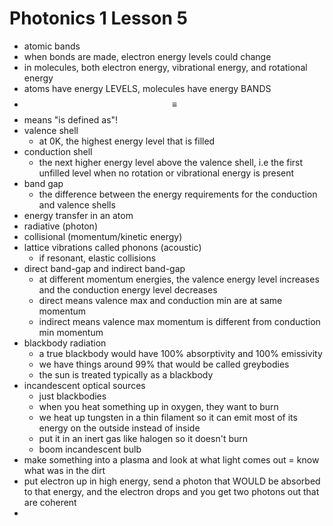 # Photonics 1 Lesson 5
- atomic bands
- when bonds are made, electron energy levels could change
- in molecules, both electron energy, vibrational energy, and rotational energy
- atoms have energy LEVELS, molecules have energy BANDS
- $$\equiv$$ 
- means "is defined as"!
- valence shell
  - at 0K, the highest energy level that is filled
- conduction shell
  - the next higher energy level above the valence shell, i.e the first unfilled level when no rotation or vibrational energy is present
- band gap
  - the difference between the energy requirements for the conduction and valence shells
- energy transfer in an atom
- radiative (photon)
- collisional (momentum/kinetic energy)
- lattice vibrations called phonons (acoustic)
  - if resonant, elastic collisions
- direct band-gap and indirect band-gap
  - at different momentum energies, the valence energy level increases and the conduction energy level decreases
  - direct means valence max and conduction min are at same momentum
  - indirect means valence max momentum is different from conduction min momentum
- blackbody radiation
  - a true blackbody would have 100% absorptivity and 100% emissivity
  - we have things around 99% that would be called greybodies
  - the sun is treated typically as a blackbody
- incandescent optical sources
  - just blackbodies
  - when you heat something up in oxygen, they want to burn
  - we heat up tungsten in a thin filament so it can emit most of its energy on the outside instead of inside
  - put it in an inert gas like halogen so it doesn't burn
  - boom incandescent bulb
- make something into a plasma and look at what light comes out = know what was in the dirt
- put electron up in high energy, send a photon that WOULD be absorbed to that energy, and the electron drops and you get two photons out that are coherent
- 
